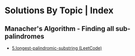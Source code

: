 # Solutions By Topic | Index


## Manacher's Algorithm - Finding all sub-palindromes

- [5.longest-palindromic-substring (LeetCode)](LeetCode/5.longest-palindromic-substring.cpp)
